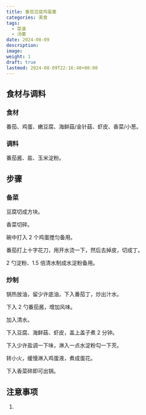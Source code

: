 ```yaml
---
title: 番茄豆腐鸡蛋羹
categories: 美食
tags:
  - 菜谱
  - 汤羹
date: 2024-08-09
description: 
image: 
weight: 1
draft: true
lastmod: 2024-08-09T22:16:40+08:00
---
```

## 食材与调料

### 食材

番茄、鸡蛋、嫩豆腐、海鲜菇/金针菇、虾皮、香菜/小葱。

### 调料

番茄酱、盐、玉米淀粉。

## 步骤

### 备菜

豆腐切成方块。

香菜切碎。

碗中打入 2 个鸡蛋搅匀备用。

番茄打上十字花刀，用开水烫一下，然后去掉皮，切成丁。

2 勺淀粉、1.5 倍清水制成水淀粉备用。

### 炒制

锅热放油，留少许底油，下入番茄丁，炒出汁水。

下入 2 勺番茄酱，增加风味。

加入清水。

下入豆腐、海鲜菇、虾皮，盖上盖子煮 2 分钟。

下入少许盐调一下味，淋入一点水淀粉勾一下芡。

转小火，缓慢淋入鸡蛋液，煮成蛋花。

下入香菜碎即可出锅。

## 注意事项

1. 


